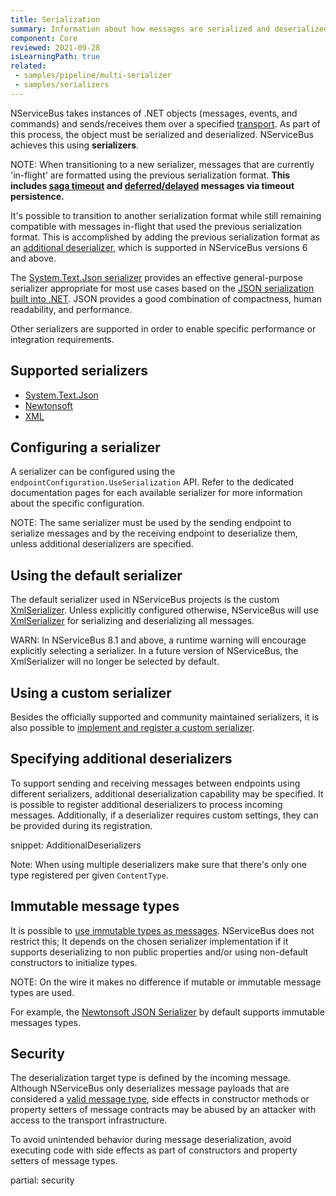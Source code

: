 ```yaml
---
title: Serialization
summary: Information about how messages are serialized and deserialized on a transport
component: Core
reviewed: 2021-09-28
isLearningPath: true
related:
 - samples/pipeline/multi-serializer
 - samples/serializers
---
```


NServiceBus takes instances of .NET objects (messages, events, and commands) and sends/receives them over a specified [transport](/transports/). As part of this process, the object must be serialized and deserialized. NServiceBus achieves this using **serializers**.

NOTE: When transitioning to a new serializer, messages that are currently 'in-flight' are formatted using the previous serialization format. **This includes [saga timeout](/nservicebus/sagas/timeouts.md) and [deferred/delayed](/nservicebus/messaging/delayed-delivery.md) messages via timeout persistence.**

It's possible to transition to another serialization format while still remaining compatible with messages in-flight that used the previous serialization format. This is accomplished by adding the previous serialization format as an [additional deserializer](#specifying-additional-deserializers), which is supported in NServiceBus versions 6 and above.

The [System.Text.Json serializer](system-json.md) provides an effective general-purpose serializer appropriate for most use cases based on the [JSON serialization built into .NET](https://learn.microsoft.com/en-us/dotnet/standard/serialization/system-text-json/how-to). JSON provides a good combination of compactness, human readability, and performance.

Other serializers are supported in order to enable specific performance or integration requirements.

## Supported serializers

* [System.Text.Json](system-json.md)
* [Newtonsoft](newtonsoft.md)
* [XML](xml.md)

## Configuring a serializer

A serializer can be configured using the `endpointConfiguration.UseSerialization` API. Refer to the dedicated documentation pages for each available serializer for more information about the specific configuration.

NOTE: The same serializer must be used by the sending endpoint to serialize messages and by the receiving endpoint to deserialize them, unless additional deserializers are specified.

## Using the default serializer

The default serializer used in NServiceBus projects is the custom [XmlSerializer](xml.md). Unless explicitly configured otherwise, NServiceBus will use [XmlSerializer](xml.md) for serializing and deserializing all messages.

WARN: In NServiceBus 8.1 and above, a runtime warning will encourage explicitly selecting a serializer. In a future version of NServiceBus, the XmlSerializer will no longer be selected by default.

## Using a custom serializer

Besides the officially supported and community maintained serializers, it is also possible to [implement and register a custom serializer](/nservicebus/serialization/custom-serializer.md).


## Specifying additional deserializers

To support sending and receiving messages between endpoints using different serializers, additional deserialization capability may be specified. It is possible to register additional deserializers to process incoming messages. Additionally, if a deserializer requires custom settings, they can be provided during its registration.

snippet: AdditionalDeserializers

Note: When using multiple deserializers make sure that there's only one type registered per given `ContentType`.

## Immutable message types

It is possible to [use immutable types as messages](/nservicebus/messaging/immutable-messages.md). NServiceBus does not restrict this; It depends on the chosen serializer implementation if it supports deserializing to non public properties and/or using non-default constructors to initialize types.

NOTE: On the wire it makes no difference if mutable or immutable message types are used.

For example, the [Newtonsoft JSON Serializer](newtonsoft.md) by default supports immutable messages types.

## Security

The deserialization target type is defined by the incoming message. Although NServiceBus only deserializes message payloads that are considered a [valid message type](/nservicebus/messaging/messages-events-commands.md), side effects in constructor methods or property setters of message contracts may be abused by an attacker with access to the transport infrastructure.

To avoid unintended behavior during message deserialization, avoid executing code with side effects as part of constructors and property setters of message types.

partial: security
